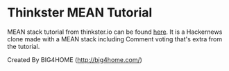 Thinkster MEAN Tutorial
=======================

MEAN stack tutorial from thinkster.io can be found [here](https://thinkster.io/angulartutorial/mean-stack-tutorial/). It is a Hackernews clone made with a MEAN stack including Comment voting that's extra from the tutorial. 

Created By BIG4HOME (http://big4home.com/)
